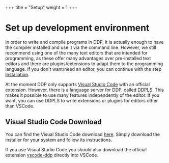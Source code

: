 +++
title = "Setup"
weight = 1
+++

# Set up development environment

In order to write and compile programs in DDP, it is actually enough to have the compiler installed and use it via the command line.
However, we still recommend using one of the many text editors that are intended for programming, as these offer many advantages over pre-installed text editors and there are plugins/extensions to adapt them to the programming language.
If you don't want/need an editor, you can continue with the step [Installation](/en/Einstieg/Installation).

At the moment DDP only supports [Visual Studio Code](https://code.visualstudio.com/) with an official extension.
However, there is a language server for DDP, called [DDPLS](https://github.com/DDP-Projekt/DDPLS). This makes it possible to use many features independently of the editor. If you want, you can use DDPLS to write extensions or plugins for editors other than VSCode.

## Visual Studio Code Download

You can find the Visual Studio Code download [here](https://code.visualstudio.com/Download).
Simply download the installer for your system and follow its instructions.

If you use Visual Studio Code you should also download the official extension [vscode-ddp](https://marketplace.visualstudio.com/items?itemName=DDP-Projekt.vscode-ddp) directly into VSCode.